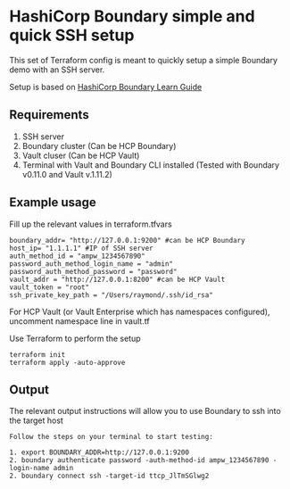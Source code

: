# HashiCorp Boundary simple and quick SSH setup

This set of Terraform config is meant to quickly setup a simple Boundary demo with an SSH server.    

Setup is based on [HashiCorp Boundary Learn Guide](https://developer.hashicorp.com/boundary/tutorials/hcp-administration/hcp-ssh-cred-injection?in=boundary%2Fhcp-administration)

## Requirements

1. SSH server 
2. Boundary cluster (Can be HCP Boundary)
3. Vault cluser (Can be HCP Vault)
4. Terminal with Vault and Boundary CLI installed (Tested with Boundary v0.11.0 and Vault v.1.11.2)

## Example usage

Fill up the relevant values in terraform.tfvars
```hcl
boundary_addr= "http://127.0.0.1:9200" #can be HCP Boundary
host_ip= "1.1.1.1" #IP of SSH server
auth_method_id = "ampw_1234567890"
password_auth_method_login_name = "admin"
password_auth_method_password = "password"
vault_addr = "http://127.0.0.1:8200" #can be HCP Vault
vault_token = "root"
ssh_private_key_path = "/Users/raymond/.ssh/id_rsa"
```

For HCP Vault (or Vault Enterprise which has namespaces configured), uncomment namespace line in vault.tf

Use Terraform to perform the setup
```
terraform init
terraform apply -auto-approve
```

## Output

The relevant output instructions will allow you to use Boundary to ssh into the target host

```
Follow the steps on your terminal to start testing:

1. export BOUNDARY_ADDR=http://127.0.0.1:9200
2. boundary authenticate password -auth-method-id ampw_1234567890 -login-name admin 
2. boundary connect ssh -target-id ttcp_JlTmSGlwg2
```